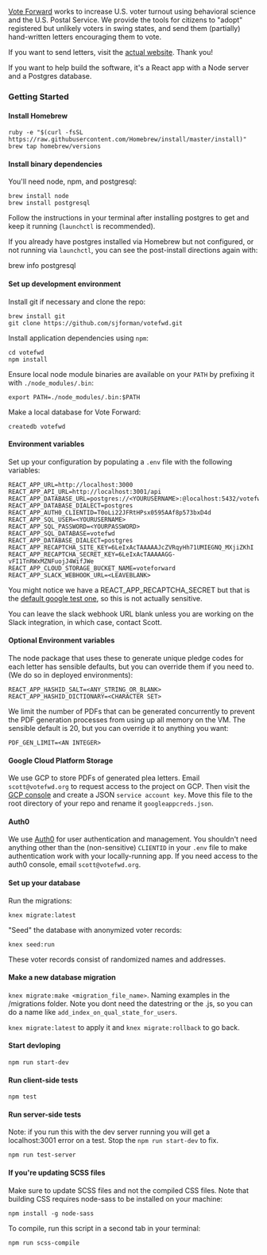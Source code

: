 [Vote Forward](https://votefwd.org) works to increase U.S. voter turnout using behavioral science and the U.S. Postal Service. We provide the tools for citizens to "adopt" registered but unlikely voters in swing states, and send them (partially) hand-written letters encouraging them to vote.

If you want to send letters, visit the [actual website](https://votefwd.org). Thank you!

If you want to help build the software, it's a React app with a Node server and a Postgres database.

### Getting Started

#### Install Homebrew

	ruby -e "$(curl -fsSL https://raw.githubusercontent.com/Homebrew/install/master/install)"
	brew tap homebrew/versions

#### Install binary dependencies

You'll need node, npm, and postgresql:

	brew install node
	brew install postgresql

Follow the instructions in your terminal after installing postgres to get and keep it running (`launchctl` is recommended).

If you already have postgres installed via Homebrew but not configured, or not
running via `launchctl`, you can see the post-install directions again with:

  brew info postgresql

#### Set up development environment

Install git if necessary and clone the repo:

	brew install git
	git clone https://github.com/sjforman/votefwd.git

Install application dependencies using `npm`:

	cd votefwd
	npm install

Ensure local node module binaries are available on your `PATH` by prefixing it
with `./node_modules/.bin`:

    export PATH=./node_modules/.bin:$PATH

Make a local database for Vote Forward:

	createdb votefwd

#### Environment variables

Set up your configuration by populating a `.env` file with the following
variables:

	REACT_APP_URL=http://localhost:3000
	REACT_APP_API_URL=http://localhost:3001/api
	REACT_APP_DATABASE_URL=postgres://<YOURUSERNAME>:@localhost:5432/votefwd
	REACT_APP_DATABASE_DIALECT=postgres
	REACT_APP_AUTH0_CLIENTID=T0oLi22JFRtHPsx0595AAf8p573bxD4d
	REACT_APP_SQL_USER=<YOURUSERNAME>
	REACT_APP_SQL_PASSWORD=<YOURPASSWORD>
	REACT_APP_SQL_DATABASE=votefwd
	REACT_APP_DATABASE_DIALECT=postgres
	REACT_APP_RECAPTCHA_SITE_KEY=6LeIxAcTAAAAAJcZVRqyHh71UMIEGNQ_MXjiZKhI
	REACT_APP_RECAPTCHA_SECRET_KEY=6LeIxAcTAAAAAGG-vFI1TnRWxMZNFuojJ4WifJWe
	REACT_APP_CLOUD_STORAGE_BUCKET_NAME=voteforward
	REACT_APP_SLACK_WEBHOOK_URL=<LEAVEBLANK>

You might notice we have a REACT_APP_RECAPTCHA_SECRET but that is the [default google test one](https://developers.google.com/recaptcha/docs/faq), so this is not actually sensitive.

You can leave the slack webhook URL blank unless you are working on the Slack
integration, in which case, contact Scott.

#### Optional Environment variables

The node package that uses these to generate unique pledge codes for each letter has sensible defaults, but you can override
them if you need to. (We do so in deployed environments):

  	REACT_APP_HASHID_SALT=<ANY_STRING_OR_BLANK>
  	REACT_APP_HASHID_DICTIONARY=<CHARACTER SET>

We limit the number of PDFs that can be generated concurrently to prevent the
PDF generation processes from using up all memory on the VM.  The sensible
default is 20, but you can override it to anything you want:

    PDF_GEN_LIMIT=<AN INTEGER>

#### Google Cloud Platform Storage

We use GCP to store PDFs of generated plea letters. Email `scott@votefwd.org` to request access to the project on GCP. Then visit the [GCP console](https://console.cloud.google.com/apis/credentials?project=voteforward-198801) and create a JSON `service account key`. Move this file to the root directory of your repo and rename it `googleappcreds.json`.

#### Auth0

We use [Auth0](https://auth0.com/) for user authentication and management. You shouldn't need anything other than the (non-sensitive) `CLIENTID` in your `.env` file to make authentication work with your locally-running app. If you need access to the auth0 console, email `scott@votefwd.org`.

#### Set up your database

Run the migrations:

	knex migrate:latest

"Seed" the database with anonymized voter records:

	knex seed:run

These voter records consist of randomized names and addresses.

#### Make a new database migration

`knex migrate:make <migration_file_name>`.  Naming examples in the /migrations folder.  Note you dont need the datestring or the .js, so you can do a name like `add_index_on_qual_state_for_users`.

`knex migrate:latest` to apply it and `knex migrate:rollback` to go back.

#### Start devloping

	npm run start-dev

#### Run client-side tests

	npm test

#### Run server-side tests

Note: if you run this with the dev server running you will get a localhost:3001 error on a test.  Stop the `npm run start-dev` to fix.

	npm run test-server

#### If you're updating SCSS files

Make sure to update SCSS files and not the compiled CSS files. Note that building CSS requires node-sass to be installed on your machine:

	npm install -g node-sass

To compile, run this script in a second tab in your terminal:

	npm run scss-compile

